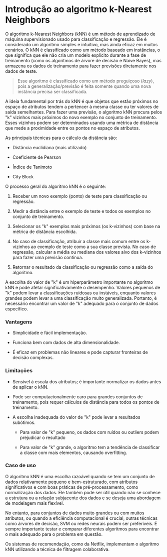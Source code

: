 # Introdução ao algoritmo k-Nearest Neighbors

O algoritmo k-Nearest Neighbors (kNN) é um método de aprendizado de máquina supervisionado usado para classificação e regressão. Ele é considerado um algoritmo simples e intuitivo, mas ainda eficaz em muitos cenários. O kNN é classificado como um método baseado em instâncias, o que significa que ele não cria um modelo explícito durante a fase de treinamento (como os algoritmos de árvore de decisão e Naive Bayes), mas armazena os dados de treinamento para fazer previsões diretamente nos dados de teste.

> Esse algoritmo é classificado como um método preguiçoso (_lazy_), pois a generalização/previsão é feita somente quando uma nova instância precisa ser classificada.

A ideia fundamental por trás do kNN é que objetos que estão próximos no espaço de atributos tendem a pertencer à mesma classe ou ter valores de saída semelhantes. Para fazer uma previsão, o algoritmo kNN procura pelos "k" vizinhos mais próximos do novo exemplo no conjunto de treinamento. Esses vizinhos podem ser determinados usando uma métrica de distância que mede a proximidade entre os pontos no espaço de atributos.

As principais técnicas para o cálculo da distância são:

- Distância euclidiana (mais utilizado)

- Coeficiente de Pearson

- Índice de Tanimoto

- City Block

O processo geral do algoritmo kNN é o seguinte:

1. Receber um novo exemplo (ponto) de teste para classificação ou regressão.

2. Medir a distância entre o exemplo de teste e todos os exemplos no conjunto de treinamento.

3. Selecionar os "k" exemplos mais próximos (os k-vizinhos) com base na métrica de distância escolhida.

4. No caso de classificação, atribuir a classe mais comum entre os k-vizinhos ao exemplo de teste como a sua classe prevista. No caso de regressão, calcular a média ou mediana dos valores alvo dos k-vizinhos para fazer uma previsão contínua.

5. Retornar o resultado da classificação ou regressão como a saída do algoritmo.

A escolha do valor de "k" é um hiperparâmetro importante no algoritmo kNN e pode afetar significativamente o desempenho. Valores pequenos de "k" podem levar a classificações ruidosas ou instáveis, enquanto valores grandes podem levar a uma classificação muito generalizada. Portanto, é necessário encontrar um valor de "k" adequado para o conjunto de dados específico.

### **Vantagens**

- Simplicidade e fácil implementação.

- Funciona bem com dados de alta dimensionalidade.

- É eficaz em problemas não lineares e pode capturar fronteiras de decisão complexas.

### **Limitações**

- Sensível à escala dos atributos; é importante normalizar os dados antes de aplicar o kNN.

- Pode ser computacionalmente caro para grandes conjuntos de treinamento, pois requer cálculos de distância para todos os pontos de treinamento.

- A escolha inadequada do valor de "k" pode levar a resultados subótimos.

  - Para valor de "k" pequeno, os dados com ruídos ou outliers podem prejudicar o resultado

  - Para valor de "k" grande, o algoritmo tem a tendência de classificar a classe com mais elementos, causando overfitting.

### **Caso de uso**

O algoritmo kNN é uma escolha razoável quando se tem um conjunto de dados relativamente pequeno e bem-estruturado, com atributos significativos e com boas práticas de pré-processamento, como normalização dos dados. Ele também pode ser útil quando não se conhece a estrutura ou a relação subjacente dos dados e se deseja uma abordagem de modelagem mais flexível.

No entanto, para conjuntos de dados muito grandes ou com muitos atributos, ou quando a eficiência computacional é crucial, outras técnicas como árvores de decisão, SVM ou redes neurais podem ser preferíveis. É sempre importante testar e comparar diferentes algoritmos para encontrar o mais adequado para o problema em questão.

Os sistemas de recomendação, como da Netflix, implementam o algoritmo kNN utilizando a técnica de filtragem colaborativa.
